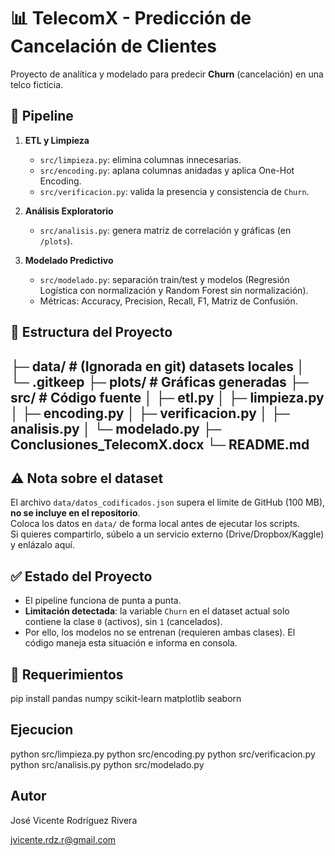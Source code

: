 # 📊 TelecomX - Predicción de Cancelación de Clientes

Proyecto de analítica y modelado para predecir **Churn** (cancelación) en una telco ficticia.

## 🚀 Pipeline

1. **ETL y Limpieza**
   - `src/limpieza.py`: elimina columnas innecesarias.
   - `src/encoding.py`: aplana columnas anidadas y aplica One-Hot Encoding.
   - `src/verificacion.py`: valida la presencia y consistencia de `Churn`.

2. **Análisis Exploratorio**
   - `src/analisis.py`: genera matriz de correlación y gráficas (en `/plots`).

3. **Modelado Predictivo**
   - `src/modelado.py`: separación train/test y modelos (Regresión Logística con normalización y Random Forest sin normalización).
   - Métricas: Accuracy, Precision, Recall, F1, Matriz de Confusión.

## 📁 Estructura del Proyecto

├─ data/ # (Ignorada en git) datasets locales
│ └─ .gitkeep
├─ plots/ # Gráficas generadas
├─ src/ # Código fuente
│ ├─ etl.py
│ ├─ limpieza.py
│ ├─ encoding.py
│ ├─ verificacion.py
│ ├─ analisis.py
│ └─ modelado.py
├─ Conclusiones_TelecomX.docx
└─ README.md
---


## ⚠️ Nota sobre el dataset

El archivo `data/datos_codificados.json` supera el límite de GitHub (100 MB), **no se incluye en el repositorio**.  
Coloca los datos en `data/` de forma local antes de ejecutar los scripts.  
Si quieres compartirlo, súbelo a un servicio externo (Drive/Dropbox/Kaggle) y enlázalo aquí.

## ✅ Estado del Proyecto

- El pipeline funciona de punta a punta.
- **Limitación detectada**: la variable `Churn` en el dataset actual solo contiene la clase `0` (activos), sin `1` (cancelados).
- Por ello, los modelos no se entrenan (requieren ambas clases). El código maneja esta situación e informa en consola.

## 🔧 Requerimientos

pip install pandas numpy scikit-learn matplotlib seaborn

## Ejecucion

python src/limpieza.py
python src/encoding.py
python src/verificacion.py
python src/analisis.py
python src/modelado.py

## Autor
José Vicente Rodríguez Rivera

jvicente.rdz.r@gmail.com